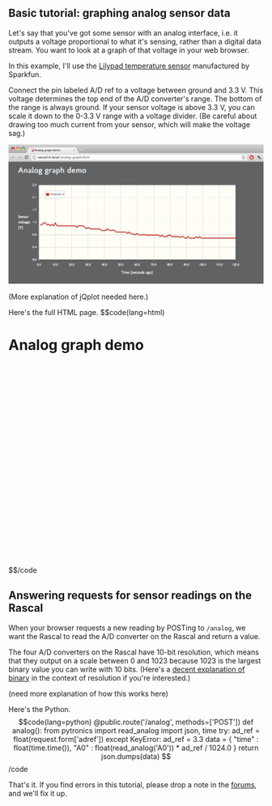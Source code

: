 ## Basic tutorial: graphing analog sensor data ##

Let's say that you've got some sensor with an analog interface, i.e. it outputs a voltage proportional to what it's sensing, rather than a digital data stream. You want to look at a graph of that voltage in your web browser.

In this example, I'll use the [Lilypad temperature sensor][1] manufactured by Sparkfun.

Connect the pin labeled A/D ref to a voltage between ground and 3.3 V. This voltage determines the top end of the A/D converter's range. The bottom of the range is always ground. If your sensor voltage is above 3.3 V, you can scale it down to the 0-3.3 V range with a voltage divider. (Be careful about drawing too much current from your sensor, which will make the voltage sag.)

<img class="span12" src="/img/analog-graph-demo-screenshot.png">

(More explanation of jQplot needed here.)

Here's the full HTML page.
$$code(lang=html)
<html>
<head>
    <meta charset="utf-8">
    <title>Analog graph demo</title>
    <link rel="stylesheet" type="text/css" href="http://fonts.googleapis.com/css?family=Droid+Sans|Molengo">
    <link rel="stylesheet" type="text/css" href="/static/demo.css">
    <link rel="shortcut icon" href="/static/favicon.ico">
    <script src="/static/jquery-1.5.js"></script>
    <!--[if IE]><script type="text/javascript" src="/excanvas.js"></script><![endif]-->
    <script type="text/javascript" src="/static/jquery.jqplot.js"></script>
    <link rel="stylesheet" type="text/css" href="/static/jquery.jqplot.css" />
</head>
<body>
    <div class="rascalcontent">
        <h1>Analog graph demo</h1>
        <div id="chart1" style="height:400px;width:900px;"></div>
    </div>
    <script type="text/javascript">
    chartOptions = {
        legend: {
            show: true,
            location: "nw" },
        title: "Channel 0",
        series: [
            {label: "Channel 0", lineWidth:3, showMarker:false}
        ],
        axes: {
            xaxis: {
                label: "Time [seconds ago]",
                min: 0,
                max: 120,
                pad: 0 },
            yaxis: {
                label: "Sensor voltage [V]",
                min: 0,
                max: 2.5 },
        },
        seriesColors: [ "#cd2820" ]
    };
    a0 = new Array();
    setInterval(function() {
        $.post("analog",  { adref: 2.5 }, function(response) {
            data = $.parseJSON(response);
            if(a0.length > chartOptions.axes.xaxis.max) {
                a0.pop();
            }
            a0.unshift(data.A0);
            $.jqplot("chart1", [a0], chartOptions).replot();
        });
    }, 200);
    </script>
</body>
</html>
$$/code

## Answering requests for sensor readings on the Rascal ##

When your browser requests a new reading by POSTing to <code>/analog</code>, we want the Rascal to read the A/D converter on the Rascal and return a value.

The four A/D converters on the Rascal have 10-bit resolution, which means that they output on a scale between 0 and 1023 because 1023 is the largest binary value you can write with 10 bits. (Here's a [decent explanation of binary][3] in the context of resolution if you're interested.)

(need more explanation of how this works here)

Here's the Python.
$$code(lang=python)
@public.route('/analog', methods=['POST'])
def analog():
    from pytronics import read_analog
    import json, time
    try:
        ad_ref = float(request.form['adref'])
    except KeyError:
        ad_ref = 3.3
    data = {
        "time" : float(time.time()),
        "A0" : float(read_analog('A0')) * ad_ref / 1024.0
    }
    return json.dumps(data)
$$/code

That's it. If you find errors in this tutorial, please drop a note in the [forums][2], and we'll fix it up.

[1]: http://www.sparkfun.com/products/8777
[2]: /forum/
[3]: http://www.allaboutcircuits.com/vol_4/chpt_13/10.html
